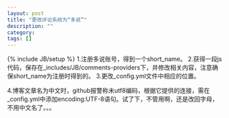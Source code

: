 ```yaml
---
layout: post
title: "更改评论系统为“多说”"
description: ""
category: 
tags: []
---
```

{% include JB/setup %}
1.注册多说账号，得到一个short_name。
2.获得一段js代码，保存在_includes/JB/comments-providers下，并修改相关内容，注意确保short_name为注册时得到的。
3.更改_config.yml文件中相应的位置。



4.博客文章名为中文时，github报警称未utf8编码，根据它提供的连接，需在_config.yml中添加encoding:UTF-8语句。试了下，不管用啊，还是改回字母，不用中文名了。。。
